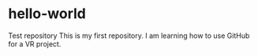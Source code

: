 # hello-world
Test repository
This is my first repository. I am learning how to use GitHub for a VR project.

